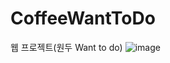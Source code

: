 # CoffeeWantToDo
웹 프로젝트(원두 Want to do)
![image](https://github.com/user-attachments/assets/7b0beb84-c459-487f-9b78-89256266e3db)
